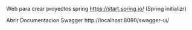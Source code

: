 
Web para crear proyectos spring
https://start.spring.io/ (Spring initializr)

Abrir Documentacion Swagger
http://localhost:8080/swagger-ui/